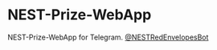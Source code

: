 # NEST-Prize-WebApp

NEST-Prize-WebApp for Telegram. [@NESTRedEnvelopesBot](https://t.me/NESTRedEnvelopesBot)
